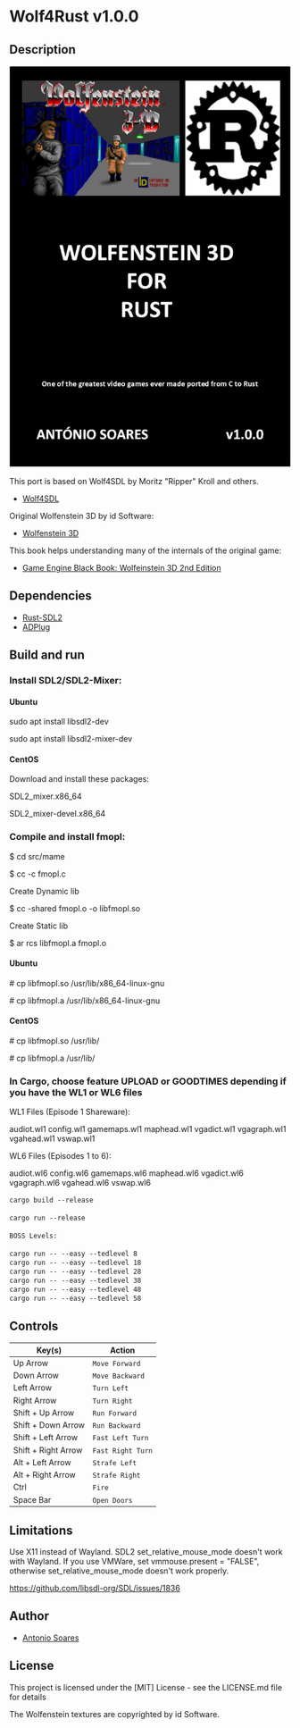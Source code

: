 # Wolf4Rust v1.0.0

## Description

![](wolf4rust.jpg)

This port is based on Wolf4SDL by Moritz "Ripper" Kroll and others.

* [Wolf4SDL](https://github.com/11001011101001011/Wolf4SDL)

Original Wolfenstein 3D by id Software:

* [Wolfenstein 3D](https://github.com/id-Software/wolf3d)

This book helps understanding many of the internals of the original game:

* [Game Engine Black Book: Wolfeinstein 3D 2nd Edition](https://fabiensanglard.net/gebbwolf3d/)

## Dependencies

* [Rust-SDL2](https://github.com/Rust-SDL2/rust-sdl2)
* [ADPlug](https://github.com/adplug/adplug)


## Build and run

### Install SDL2/SDL2-Mixer:

#### Ubuntu

sudo apt install libsdl2-dev

sudo apt install libsdl2-mixer-dev

#### CentOS

Download and install these packages:

SDL2_mixer.x86_64

SDL2_mixer-devel.x86_64 

### Compile and install fmopl:

$ cd src/mame

$ cc -c fmopl.c

Create Dynamic lib

$ cc -shared fmopl.o -o libfmopl.so

Create Static lib

$ ar rcs libfmopl.a fmopl.o

#### Ubuntu
\# cp libfmopl.so /usr/lib/x86_64-linux-gnu

\# cp libfmopl.a /usr/lib/x86_64-linux-gnu

#### CentOS
\# cp libfmopl.so /usr/lib/

\# cp libfmopl.a /usr/lib/


### In Cargo, choose feature UPLOAD or GOODTIMES depending if you have the WL1 or WL6 files

WL1 Files (Episode 1 Shareware):

audiot.wl1
config.wl1
gamemaps.wl1
maphead.wl1
vgadict.wl1
vgagraph.wl1
vgahead.wl1
vswap.wl1

WL6 Files (Episodes 1 to 6):

audiot.wl6
config.wl6
gamemaps.wl6
maphead.wl6
vgadict.wl6
vgagraph.wl6
vgahead.wl6
vswap.wl6

```
cargo build --release

cargo run --release

BOSS Levels:

cargo run -- --easy --tedlevel 8
cargo run -- --easy --tedlevel 18
cargo run -- --easy --tedlevel 28
cargo run -- --easy --tedlevel 38
cargo run -- --easy --tedlevel 48
cargo run -- --easy --tedlevel 58

```

## Controls

| Key(s)               | Action            |
| -------------------- | ----------------- |
| Up Arrow             | `Move Forward`    |
| Down Arrow           | `Move Backward`   |
| Left Arrow           | `Turn Left`       |
| Right Arrow          | `Turn Right`      |
| Shift + Up Arrow     | `Run Forward`     |
| Shift + Down Arrow   | `Run Backward`    |
| Shift + Left Arrow   | `Fast Left Turn`  |
| Shift + Right Arrow  | `Fast Right Turn` |
| Alt + Left Arrow     | `Strafe Left`     |
| Alt + Right Arrow    | `Strafe Right`    |
| Ctrl                 | `Fire`            |
| Space Bar            | `Open Doors`      |

## Limitations

Use X11 instead of Wayland. SDL2 set_relative_mouse_mode doesn't work with Wayland.
If you use VMWare, set vmmouse.present = "FALSE", otherwise set_relative_mouse_mode doesn't work properly.

https://github.com/libsdl-org/SDL/issues/1836

## Author

* [Antonio Soares](https://github.com/ccie18473)

## License

This project is licensed under the [MIT] License - see the LICENSE.md file for details

The Wolfenstein textures are copyrighted by id Software.
